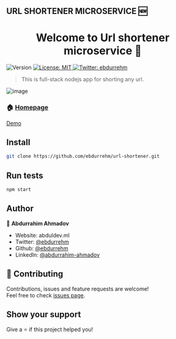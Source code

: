 ## URL SHORTENER MICROSERVICE 🆕

 
 <h1 align="center">Welcome to Url shortener microservice 👋</h1>
<p>
  <img alt="Version" src="https://img.shields.io/badge/version-1.0.0-blue.svg?cacheSeconds=2592000" />
  <a href="#" target="_blank">
    <img alt="License: MIT" src="https://img.shields.io/badge/License-MIT-yellow.svg" />
  </a>
  <a href="https://twitter.com/ebdurrehm" target="_blank">
    <img alt="Twitter: ebdurrehm" src="https://img.shields.io/twitter/follow/ebdurrehm.svg?style=social" />
  </a>
</p>

> This is full-stack nodejs app for shorting any url.

 ![image](https://user-images.githubusercontent.com/42205442/137190444-b4472c46-176f-4139-90f6-a5ca9decd489.png)

### 🏠 [Homepage](https://github.com/ebdurrehm/url-shortener#readme)

<a href="www.u-shortner.herokuapp.com/"> Demo</a>

## Install

```sh
git clone https://github.com/ebdurrehm/url-shortener.git
```

## Run tests

```sh
npm start
```

## Author

👤 **Abdurrahim Ahmadov**

* Website: abduldev.ml
* Twitter: [@ebdurrehm](https://twitter.com/ebdurrehm)
* Github: [@ebdurrehm](https://github.com/ebdurrehm)
* LinkedIn: [@abdurrahim-ahmadov](https://linkedin.com/in/abdurrahim-ahmadov)

## 🤝 Contributing

Contributions, issues and feature requests are welcome!<br />Feel free to check [issues page](https://github.com/ebdurrehm/url-shortener/issues). 

## Show your support

Give a ⭐️ if this project helped you!


